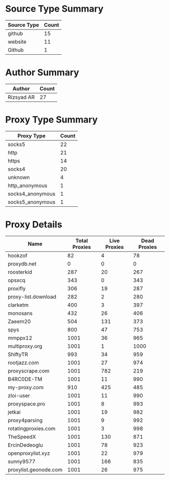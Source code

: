 # Source Type Summary

| Source Type | Count |
|-------------|-------|
| github | 15 |
| website | 11 |
| Github | 1 |


# Author Summary

| Author | Count |
|--------|-------|
| Rizsyad AR | 27 |


# Proxy Type Summary

| Proxy Type | Count |
|------------|-------|
| socks5 | 22 |
| http | 21 |
| https | 14 |
| socks4 | 20 |
| unknown | 4 |
| http_anonymous | 1 |
| socks4_anonymous | 1 |
| socks5_anonymous | 1 |


# Proxy Details

| Name | Total Proxies | Live Proxies | Dead Proxies |
|------|---------------|--------------|---------------|
| hookzof | 82 | 4 | 78 |
| proxydb.net | 0 | 0 | 0 |
| roosterkid | 287 | 20 | 267 |
| opsxcq | 343 | 0 | 343 |
| proxifly | 306 | 19 | 287 |
| proxy-list.download | 282 | 2 | 280 |
| clarketm | 400 | 3 | 397 |
| monosans | 432 | 26 | 406 |
| Zaeem20 | 504 | 131 | 373 |
| spys | 800 | 47 | 753 |
| mmppx12 | 1001 | 36 | 965 |
| multiproxy.org | 1001 | 1 | 1000 |
| ShiftyTR | 993 | 34 | 959 |
| rootjazz.com | 1001 | 27 | 974 |
| proxyscrape.com | 1001 | 782 | 219 |
| B4RC0DE-TM | 1001 | 11 | 990 |
| my-proxy.com | 910 | 425 | 485 |
| zloi-user | 1001 | 11 | 990 |
| proxyspace.pro | 1001 | 8 | 993 |
| jetkai | 1001 | 19 | 982 |
| proxy4parsing | 1001 | 9 | 992 |
| rotatingproxies.com | 1001 | 3 | 998 |
| TheSpeedX | 1001 | 130 | 871 |
| ErcinDedeoglu | 1001 | 78 | 923 |
| openproxylist.xyz | 1001 | 22 | 979 |
| sunny9577 | 1001 | 166 | 835 |
| proxylist.geonode.com | 1001 | 26 | 975 |
